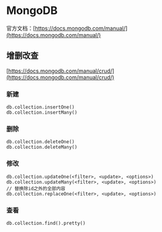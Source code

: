 # MongoDB

官方文档：[https://docs.mongodb.com/manual/](https://docs.mongodb.com/manual/)


## 增删改查

[https://docs.mongodb.com/manual/crud/](https://docs.mongodb.com/manual/crud/)

### 新建
```
db.collection.insertOne()
db.collection.insertMany()
```

### 删除
```
db.collection.deleteOne()
db.collection.deleteMany()
```

### 修改
```
db.collection.updateOne(<filter>, <update>, <options>)
db.collection.updateMany(<filter>, <update>, <options>)
// 替换除id之外的全部内容
db.collection.replaceOne(<filter>, <update>, <options>)
```

### 查看
```
db.collection.find().pretty()
```

